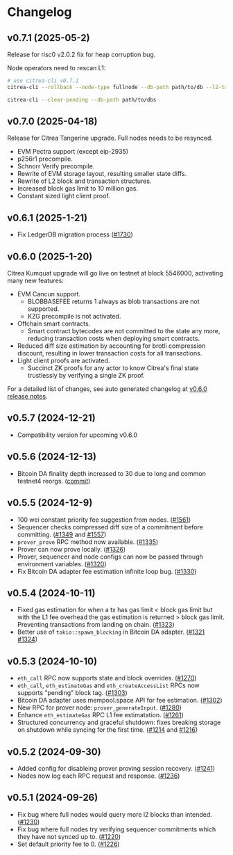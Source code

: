 # Changelog

## v0.7.1 (2025-05-2)
Release for risc0 v2.0.2 fix for heap corruption bug.

Node operators need to rescan L1:

```sh
# use citrea-cli v0.7.1
citrea-cli --rollback --node-type fullnode --db-path path/to/db --l2-target 9999999999 --l1-target 74247 --sequencer-commitment-index 0

citrea-cli --clear-pending --db-path path/to/dbs 
```

## v0.7.0 (2025-04-18)
Release for Citrea Tangerine upgrade. Full nodes needs to be resynced.
- EVM Pectra support (except eip-2935)
- p256r1 precompile.
- Schnorr Verify precompile.
- Rewrite of EVM storage layout, resulting smaller state diffs.
- Rewrite of L2 block and transaction structures.
- Increased block gas limit to 10 million gas.
- Constant sized light client proof.


## v0.6.1 (2025-1-21)
- Fix LedgerDB migration process ([#1730](https://github.com/chainwayxyz/citrea/pull/1730))

## v0.6.0 (2025-1-20)
Citrea Kumquat upgrade will go live on testnet at block 5546000, activating many new features:
- EVM Cancun support.
  - BLOBBASEFEE returns 1 always as blob transactions are not supported.
  - KZG precompile is not activated.
- Offchain smart contracts.
  - Smart contract bytecodes are not committed to the state any more, reducing transaction costs when deploying smart contracts.
- Reduced diff size estimation by accounting for brotli compression discount, resulting in lower transaction costs for all transactions.
- Light client proofs are activated.
  - Succinct ZK proofs for any actor to know Citrea's final state trustlessly by verifying a single ZK proof.

For a detailed list of changes, see auto generated changelog at [v0.6.0 release notes](https://github.com/chainwayxyz/citrea/releases/tag/v0.6.0).

## v0.5.7 (2024-12-21)
- Compatibility version for upcoming v0.6.0

## v0.5.6 (2024-12-13)
- Bitcoin DA finality depth increased to 30 due to long and common testnet4 reorgs. ([commit](https://github.com/chainwayxyz/citrea/commit/cb4a86e8de714fea15698742d77dbafeef82a95a))

## v0.5.5 (2024-12-9)
- 100 wei constant priority fee suggestion from nodes. ([#1561](https://github.com/chainwayxyz/citrea/pull/1561))
- Sequencer checks compressed diff size of a commitment before committing. ([#1349](https://github.com/chainwayxyz/citrea/pull/1349) and [#1557](https://github.com/chainwayxyz/citrea/pull/1557))
- `prover_prove` RPC method now available. ([#1335](https://github.com/chainwayxyz/citrea/pull/1335))
- Prover can now prove locally. ([#1326](https://github.com/chainwayxyz/citrea/pull/1326))
- Prover, sequencer and node configs can now be passed through environment variables. ([#1320](https://github.com/chainwayxyz/citrea/pull/1320))
- Fix Bitcoin DA adapter fee estimation infinite loop bug. ([#1330](https://github.com/chainwayxyz/citrea/pull/1330))

## v0.5.4 (2024-10-11)
- Fixed gas estimation for when a tx has gas limit < block gas limit but with the L1 fee overhead the gas estimation is returned > block gas limit. Preventing transactions from landing on chain. ([#1323](https://github.com/chainwayxyz/citrea/pull/1323))
- Better use of `tokio::spawn_blocking` in Bitcoin DA adapter. ([#1321](https://github.com/chainwayxyz/citrea/pull/1321) [#1324](https://github.com/chainwayxyz/citrea/pull/1324))

## v0.5.3 (2024-10-10)
- `eth_call` RPC now supports state and block overrides. ([#1270](https://github.com/chainwayxyz/citrea/pull/1270))
- `eth_call`, `eth_estimateGas` and `eth_createAccessList` RPCs now supports "pending" block tag. ([#1303](https://github.com/chainwayxyz/citrea/pull/1303))
- Bitcoin DA adapter uses mempool.space API for fee estimation. ([#1302](https://github.com/chainwayxyz/citrea/pull/1302))
- New RPC for prover node: `prover_generateInput`. ([#1280](https://github.com/chainwayxyz/citrea/pull/1280))
- Enhance `eth_estimateGas` RPC L1 fee estimatation. ([#1261](https://github.com/chainwayxyz/citrea/pull/1261))
- Structured concurrency and graceful shutdown: fixes breaking storage on shutdown while syncing for the first time. ([#1214](https://github.com/chainwayxyz/citrea/pull/1214) and [#1216](https://github.com/chainwayxyz/citrea/pull/1216))

## v0.5.2 (2024-09-30)
- Added config for disableing prover proving session recovery. ([#1241](https://github.com/chainwayxyz/citrea/pull/1241))
- Nodes now log each RPC request and response. ([#1236](https://github.com/chainwayxyz/citrea/pull/1236))

## v0.5.1 (2024-09-26)

- Fix bug where full nodes would query more l2 blocks than intended. ([#1230](https://github.com/chainwayxyz/citrea/pull/1230))
- Fix bug where full nodes try verifying sequencer commitments which they have not synced up to. ([#1220](https://github.com/chainwayxyz/citrea/pull/1220))
- Set default priority fee to 0. ([#1226](https://github.com/chainwayxyz/citrea/pull/1226))
